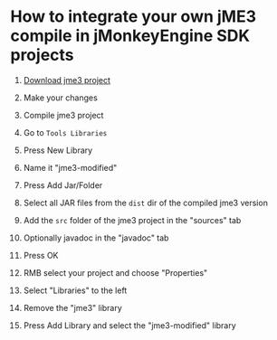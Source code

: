 How to integrate your own jME3 compile in jMonkeyEngine SDK projects
====================================================================

1.  [Download jme3
    project](../jme3/build_jme3_sources_with_netbeans)

2.  Make your changes

3.  Compile jme3 project

4.  Go to `Tools Libraries`

5.  Press New Library

6.  Name it "jme3-modified"

7.  Press Add Jar/Folder

8.  Select all JAR files from the `dist` dir of the compiled jme3
    version

9.  Add the `src` folder of the jme3 project in the "sources" tab

10. Optionally javadoc in the "javadoc" tab

11. Press OK

12. RMB select your project and choose "Properties"

13. Select "Libraries" to the left

14. Remove the "jme3" library

15. Press Add Library and select the "jme3-modified" library
